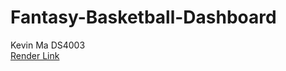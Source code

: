 # Fantasy-Basketball-Dashboard
Kevin Ma DS4003 \
[Render Link](https://fantasy-basketball-dashboard.onrender.com)
